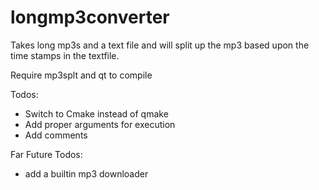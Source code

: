 # longmp3converter
Takes long mp3s and a text file and will split up the mp3 based upon the time stamps in the textfile.

Require mp3splt and qt to compile

Todos:
-   Switch to Cmake instead of qmake
-   Add proper arguments for execution
-   Add comments

Far Future Todos:
-    add a builtin mp3 downloader

